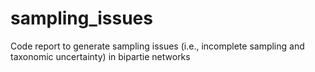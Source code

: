 # sampling_issues
Code report to generate sampling issues (i.e., incomplete sampling and taxonomic uncertainty) in bipartie networks
